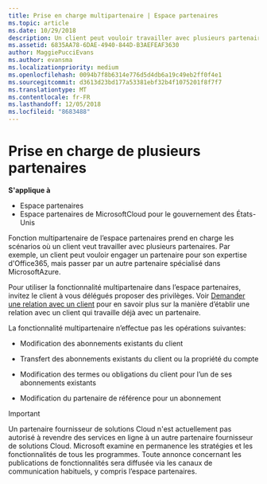 ```yaml
---
title: Prise en charge multipartenaire | Espace partenaires
ms.topic: article
ms.date: 10/29/2018
description: Un client peut vouloir travailler avec plusieurs partenaires du programme Fournisseur de solutionsCloud, spécialisés dans différents services.
ms.assetid: 6835AA78-6DAE-4940-844D-B3AEFEAF3630
author: MaggiePucciEvans
ms.author: evansma
ms.localizationpriority: medium
ms.openlocfilehash: 0094b7f8b6314e776d5d4db6a19c49eb2ff0f4e1
ms.sourcegitcommit: d3613d23bd177a53381ebf32b4f1075201f8f7f7
ms.translationtype: MT
ms.contentlocale: fr-FR
ms.lasthandoff: 12/05/2018
ms.locfileid: "8683488"
---
```

# <a name="multi-partner-support"></a>Prise en charge de plusieurs partenaires

**S'applique à**

-  Espace partenaires
-  Espace partenaires de MicrosoftCloud pour le gouvernement des États-Unis


Fonction multipartenaire de l’espace partenaires prend en charge les scénarios où un client veut travailler avec plusieurs partenaires. Par exemple, un client peut vouloir engager un partenaire pour son expertise d'Office365, mais passer par un autre partenaire spécialisé dans MicrosoftAzure.

Pour utiliser la fonctionnalité multipartenaire dans l’espace partenaires, invitez le client à vous délégués proposer des privilèges. Voir [Demander une relation avec un client](request-a-relationship-with-a-customer.md) pour en savoir plus sur la manière d’établir une relation avec un client qui travaille déjà avec un partenaire.

La fonctionnalité multipartenaire n’effectue pas les opérations suivantes:

-   Modification des abonnements existants du client

-   Transfert des abonnements existants du client ou la propriété du compte

-   Modification des termes ou obligations du client pour l’un de ses abonnements existants

-   Modification du partenaire de référence pour un abonnement

> [!IMPORTANT]  
> Un partenaire fournisseur de solutions Cloud n'est actuellement pas autorisé à revendre des services en ligne à un autre partenaire fournisseur de solutions Cloud. Microsoft examine en permanence les stratégies et les fonctionnalités de tous les programmes. Toute annonce concernant les publications de fonctionnalités sera diffusée via les canaux de communication habituels, y compris l’espace partenaires.  

 






